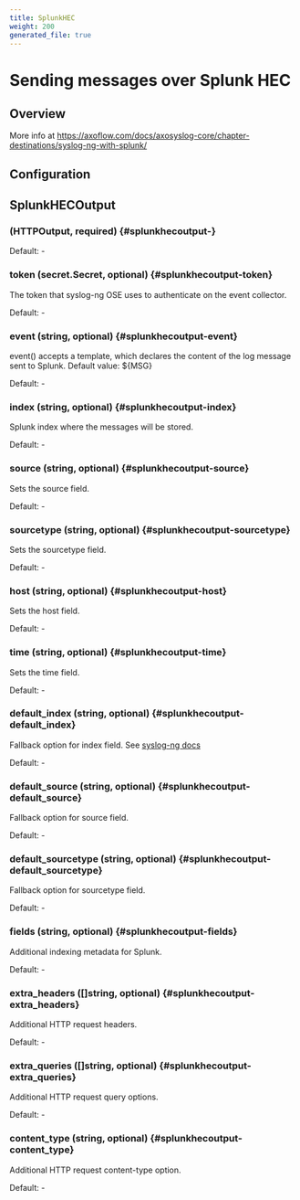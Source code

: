 ```yaml
---
title: SplunkHEC
weight: 200
generated_file: true
---
```


# Sending messages over Splunk HEC
## Overview
 More info at https://axoflow.com/docs/axosyslog-core/chapter-destinations/syslog-ng-with-splunk/

## Configuration
## SplunkHECOutput

###  (HTTPOutput, required) {#splunkhecoutput-}

Default: -

### token (secret.Secret, optional) {#splunkhecoutput-token}

The token that syslog-ng OSE uses to authenticate on the event collector. 

Default: -

### event (string, optional) {#splunkhecoutput-event}

event() accepts a template, which declares the content of the log message sent to Splunk. Default value: ${MSG} 

Default: -

### index (string, optional) {#splunkhecoutput-index}

Splunk index where the messages will be stored. 

Default: -

### source (string, optional) {#splunkhecoutput-source}

Sets the source field. 

Default: -

### sourcetype (string, optional) {#splunkhecoutput-sourcetype}

Sets the sourcetype field. 

Default: -

### host (string, optional) {#splunkhecoutput-host}

Sets the host field. 

Default: -

### time (string, optional) {#splunkhecoutput-time}

Sets the time field. 

Default: -

### default_index (string, optional) {#splunkhecoutput-default_index}

Fallback option for index field. See [syslog-ng docs](https://axoflow.com/docs/axosyslog-core/chapter-destinations/syslog-ng-with-splunk/) 

Default: -

### default_source (string, optional) {#splunkhecoutput-default_source}

Fallback option for source field. 

Default: -

### default_sourcetype (string, optional) {#splunkhecoutput-default_sourcetype}

Fallback option for sourcetype field. 

Default: -

### fields (string, optional) {#splunkhecoutput-fields}

Additional indexing metadata for Splunk. 

Default: -

### extra_headers ([]string, optional) {#splunkhecoutput-extra_headers}

Additional HTTP request headers. 

Default: -

### extra_queries ([]string, optional) {#splunkhecoutput-extra_queries}

Additional HTTP request query options. 

Default: -

### content_type (string, optional) {#splunkhecoutput-content_type}

Additional HTTP request content-type option. 

Default: -


